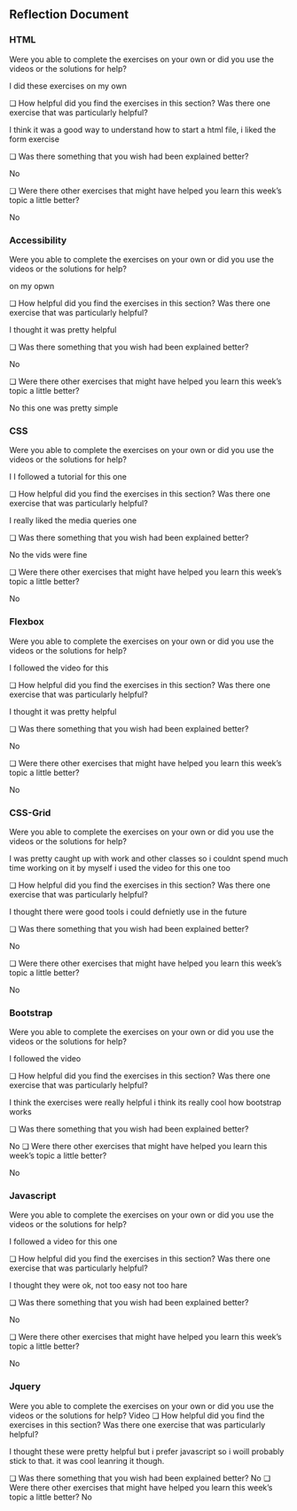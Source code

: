 ## Reflection Document

### HTML

Were you able to complete the exercises on your own or did you use the
videos or the solutions for help?

I did these exercises on my own

❏ How helpful did you find the exercises in this section? Was there one
exercise that was particularly helpful?

I think it was a good way to understand how to start a html file, i liked the form exercise

❏ Was there something that you wish had been explained better?

No

❏ Were there other exercises that might have helped you learn this week’s
topic a little better?

No

### Accessibility

Were you able to complete the exercises on your own or did you use the
videos or the solutions for help?

on my opwn

❏ How helpful did you find the exercises in this section? Was there one
exercise that was particularly helpful?

I thought it was pretty helpful

❏ Was there something that you wish had been explained better?

No

❏ Were there other exercises that might have helped you learn this week’s
topic a little better?

No this one was pretty simple

### CSS

Were you able to complete the exercises on your own or did you use the
videos or the solutions for help?

I I followed a tutorial for this one

❏ How helpful did you find the exercises in this section? Was there one
exercise that was particularly helpful?

I really liked the media queries one

❏ Was there something that you wish had been explained better?

No the vids were fine

❏ Were there other exercises that might have helped you learn this week’s
topic a little better?

No

### Flexbox

Were you able to complete the exercises on your own or did you use the
videos or the solutions for help?

I followed the video for this

❏ How helpful did you find the exercises in this section? Was there one
exercise that was particularly helpful?

I thought it was pretty helpful

❏ Was there something that you wish had been explained better?

No

❏ Were there other exercises that might have helped you learn this week’s
topic a little better?

No

### CSS-Grid

Were you able to complete the exercises on your own or did you use the
videos or the solutions for help?

I was pretty caught up with work and other classes so i couldnt spend much time working on it by myself
i used the video for this one too

❏ How helpful did you find the exercises in this section? Was there one
exercise that was particularly helpful?

I thought there were good tools i could defnietly use in the future

❏ Was there something that you wish had been explained better?

No

❏ Were there other exercises that might have helped you learn this week’s
topic a little better?

No

### Bootstrap

Were you able to complete the exercises on your own or did you use the
videos or the solutions for help?

I followed the video

❏ How helpful did you find the exercises in this section? Was there one
exercise that was particularly helpful?

I think the exercises were really helpful i think its really cool how bootstrap works

❏ Was there something that you wish had been explained better?

No
❏ Were there other exercises that might have helped you learn this week’s
topic a little better?

No

### Javascript

Were you able to complete the exercises on your own or did you use the
videos or the solutions for help?

I followed a video for this one

❏ How helpful did you find the exercises in this section? Was there one
exercise that was particularly helpful?

I thought they were ok, not too easy not too hare

❏ Was there something that you wish had been explained better?

No

❏ Were there other exercises that might have helped you learn this week’s
topic a little better?

No

### Jquery

Were you able to complete the exercises on your own or did you use the
videos or the solutions for help?
Video
❏ How helpful did you find the exercises in this section? Was there one
exercise that was particularly helpful?

I thought these were pretty helpful but i prefer javascript so i woill probably stick to that.
it was cool leanring it though.

❏ Was there something that you wish had been explained better?
No
❏ Were there other exercises that might have helped you learn this week’s
topic a little better?
No
